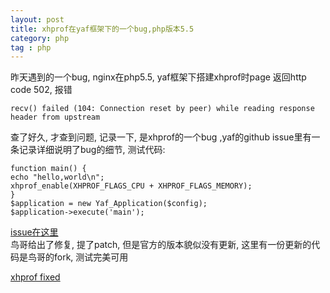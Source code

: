 ```yaml
---
layout: post
title: xhprof在yaf框架下的一个bug,php版本5.5
category: php
tag : php
---
```


昨天遇到的一个bug, nginx在php5.5, yaf框架下搭建xhprof时page 返回http code 502, 报错  
```
recv() failed (104: Connection reset by peer) while reading response header from upstream
```

查了好久, 才查到问题, 记录一下, 是xhprof的一个bug ,yaf的github issue里有一条记录详细说明了bug的细节, 测试代码:  
```
function main() {
echo "hello,world\n";
xhprof_enable(XHPROF_FLAGS_CPU + XHPROF_FLAGS_MEMORY);
}
$application = new Yaf_Application($config);
$application->execute('main');
```

[issue在这里](https://github.com/laruence/yaf/issues/120)  
鸟哥给出了修复, 提了patch, 但是官方的版本貌似没有更新, 这里有一份更新的代码是鸟哥的fork, 测试完美可用  
  
[xhprof fixed](https://github.com/laruence/xhprof.git)  

